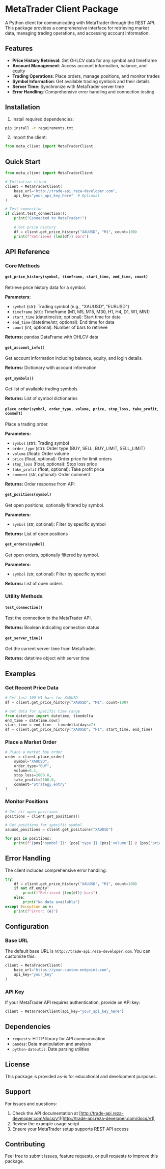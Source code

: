 # MetaTrader Client Package

A Python client for communicating with MetaTrader through the REST API. This package provides a comprehensive interface for retrieving market data, managing trading operations, and accessing account information.

## Features

- **Price History Retrieval**: Get OHLCV data for any symbol and timeframe
- **Account Management**: Access account information, balance, and equity
- **Trading Operations**: Place orders, manage positions, and monitor trades
- **Symbol Information**: Get available trading symbols and their details
- **Server Time**: Synchronize with MetaTrader server time
- **Error Handling**: Comprehensive error handling and connection testing

## Installation

1. Install required dependencies:
```bash
pip install -r requirements.txt
```

2. Import the client:
```python
from meta_client import MetaTraderClient
```

## Quick Start

```python
from meta_client import MetaTraderClient

# Initialize client
client = MetaTraderClient(
    base_url="http://trade-api.reza-developer.com",
    api_key="your_api_key_here"  # Optional
)

# Test connection
if client.test_connection():
    print("Connected to MetaTrader!")
    
    # Get price history
    df = client.get_price_history("XAUUSD", "M1", count=100)
    print(f"Retrieved {len(df)} bars")
```

## API Reference

### Core Methods

#### `get_price_history(symbol, timeframe, start_time, end_time, count)`
Retrieve price history data for a symbol.

**Parameters:**
- `symbol` (str): Trading symbol (e.g., "XAUUSD", "EURUSD")
- `timeframe` (str): Timeframe (M1, M5, M15, M30, H1, H4, D1, W1, MN1)
- `start_time` (datetime/str, optional): Start time for data
- `end_time` (datetime/str, optional): End time for data
- `count` (int, optional): Number of bars to retrieve

**Returns:** pandas DataFrame with OHLCV data

#### `get_account_info()`
Get account information including balance, equity, and login details.

**Returns:** Dictionary with account information

#### `get_symbols()`
Get list of available trading symbols.

**Returns:** List of symbol dictionaries

#### `place_order(symbol, order_type, volume, price, stop_loss, take_profit, comment)`
Place a trading order.

**Parameters:**
- `symbol` (str): Trading symbol
- `order_type` (str): Order type (BUY, SELL, BUY_LIMIT, SELL_LIMIT)
- `volume` (float): Order volume
- `price` (float, optional): Order price for limit orders
- `stop_loss` (float, optional): Stop loss price
- `take_profit` (float, optional): Take profit price
- `comment` (str, optional): Order comment

**Returns:** Order response from API

#### `get_positions(symbol)`
Get open positions, optionally filtered by symbol.

**Parameters:**
- `symbol` (str, optional): Filter by specific symbol

**Returns:** List of open positions

#### `get_orders(symbol)`
Get open orders, optionally filtered by symbol.

**Parameters:**
- `symbol` (str, optional): Filter by specific symbol

**Returns:** List of open orders

### Utility Methods

#### `test_connection()`
Test the connection to the MetaTrader API.

**Returns:** Boolean indicating connection status

#### `get_server_time()`
Get the current server time from MetaTrader.

**Returns:** datetime object with server time

## Examples

### Get Recent Price Data
```python
# Get last 100 M1 bars for XAUUSD
df = client.get_price_history("XAUUSD", "M1", count=100)

# Get data for specific time range
from datetime import datetime, timedelta
end_time = datetime.now()
start_time = end_time - timedelta(days=7)
df = client.get_price_history("XAUUSD", "H1", start_time, end_time)
```

### Place a Market Order
```python
# Place a market buy order
order = client.place_order(
    symbol="XAUUSD",
    order_type="BUY",
    volume=0.1,
    stop_loss=2000.0,
    take_profit=2100.0,
    comment="Strategy entry"
)
```

### Monitor Positions
```python
# Get all open positions
positions = client.get_positions()

# Get positions for specific symbol
xauusd_positions = client.get_positions("XAUUSD")

for pos in positions:
    print(f"{pos['symbol']}: {pos['type']} {pos['volume']} @ {pos['price']}")
```

## Error Handling

The client includes comprehensive error handling:

```python
try:
    df = client.get_price_history("XAUUSD", "M1", count=100)
    if not df.empty:
        print(f"Retrieved {len(df)} bars")
    else:
        print("No data available")
except Exception as e:
    print(f"Error: {e}")
```

## Configuration

### Base URL
The default base URL is `http://trade-api.reza-developer.com`. You can customize this:

```python
client = MetaTraderClient(
    base_url="https://your-custom-endpoint.com",
    api_key="your_key"
)
```

### API Key
If your MetaTrader API requires authentication, provide an API key:

```python
client = MetaTraderClient(api_key="your_api_key_here")
```

## Dependencies

- `requests`: HTTP library for API communication
- `pandas`: Data manipulation and analysis
- `python-dateutil`: Date parsing utilities

## License

This package is provided as-is for educational and development purposes.

## Support

For issues and questions:
1. Check the API documentation at [http://trade-api.reza-developer.com/docs/v1](http://trade-api.reza-developer.com/docs/v1)
2. Review the example usage script
3. Ensure your MetaTrader setup supports REST API access

## Contributing

Feel free to submit issues, feature requests, or pull requests to improve this package.
